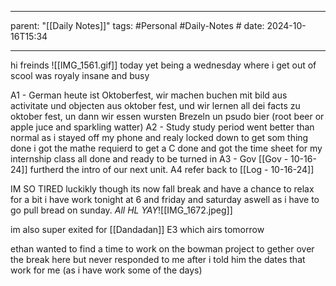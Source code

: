 
---
parent: "[[Daily Notes]]"
tags:
	#Personal
	#Daily-Notes 
	# 
date: 2024-10-16T15:34

---

hi freinds
![[IMG_1561.gif]]
today yet being a wednesday where i get out of scool was royaly insane and busy

A1 - German
	heute ist Oktoberfest, wir machen buchen mit bild aus activitate und objecten aus oktober fest, und wir lernen all dei facts zu oktober fest, un dann wir essen wursten Brezeln un psudo bier (root beer or apple juce and sparkling watter)
A2 - Study
	study period went better than normal as i stayed off my phone and realy locked down to get som thing done
		i got the mathe requierd to get a C done and got the time sheet for my internship class all done and ready to be turned in
A3 - Gov
	[[Gov - 10-16-24]] furtherd the intro of our next unit.
A4
	refer back to [[Log - 10-16-24]]

IM SO TIRED
luckikly though its now fall break and have a chance to relax for a bit
i have work tonight at 6 and friday and saturday aswell as i have to go pull bread on sunday.
	*All HL YAY*![[IMG_1672.jpeg]]

im also super exited for [[Dandadan]] E3 which airs tomorrow

ethan wanted to find a time to work on the bowman project to gether over the break here but never responded to me after i told him the dates that work for me (as i have work some of the days)